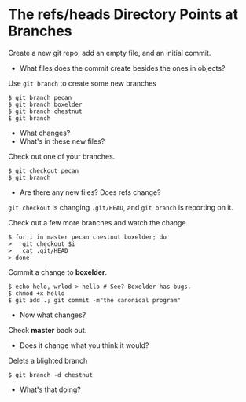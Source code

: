 The refs/heads Directory Points at Branches
====

Create a new git repo, add an empty file, and an initial commit.

- What files does the commit create besides the ones in objects?

Use `git branch` to create some new branches

    $ git branch pecan
    $ git branch boxelder
    $ git branch chestnut
    $ git branch

- What changes?
- What's in these new files?

Check out one of your branches.

    $ git checkout pecan
    $ git branch

- Are there any new files? Does refs change?

`git checkout` is changing `.git/HEAD`, and `git branch` is reporting on it.

Check out a few more branches and watch the change.

    $ for i in master pecan chestnut boxelder; do
    >   git checkout $i
    >   cat .git/HEAD
    > done

Commit a change to **boxelder**.

    $ echo helo, wrlod > hello # See? Boxelder has bugs.
    $ chmod +x hello
    $ git add .; git commit -m"the canonical program"

- Now what changes?

Check **master** back out.

- Does it change what you think it would?

Delets a blighted branch

    $ git branch -d chestnut

- What's that doing?

